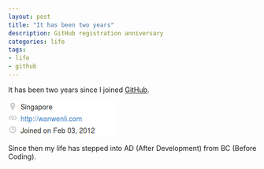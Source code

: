 ```yaml
---
layout: post
title: "It has been two years"
description: GitHub registration anniversary
categories: life
tags:
- life
- github
---
```


It has been two years since I joined [GitHub](https://github.com).

![Your browser does not support img](/assets/images/github-reg.png)

Since then my life has stepped into AD (After Development) from
BC (Before Coding).
